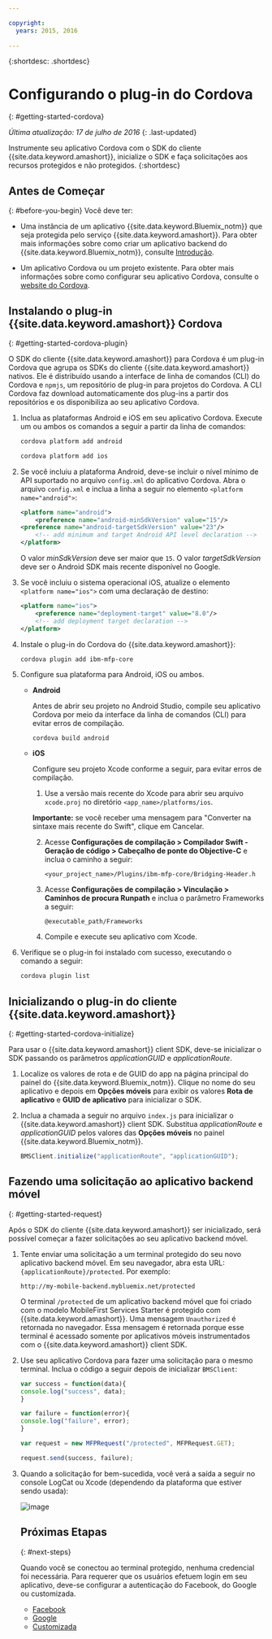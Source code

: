 ```yaml
---

copyright:
  years: 2015, 2016
  
---
```

{:shortdesc: .shortdesc}

# Configurando o plug-in do Cordova
{: #getting-started-cordova}

*Última atualização: 17 de julho de 2016*
{: .last-updated}

Instrumente seu aplicativo Cordova com o SDK do cliente {{site.data.keyword.amashort}}, inicialize o SDK e faça solicitações aos
recursos protegidos e não protegidos.
{:shortdesc}

## Antes de Começar
{: #before-you-begin}
Você deve ter:
* Uma instância de um aplicativo {{site.data.keyword.Bluemix_notm}} que seja protegida pelo serviço {{site.data.keyword.amashort}}. Para obter mais informações sobre como criar um aplicativo backend do {{site.data.keyword.Bluemix_notm}}, consulte [Introdução](index.html).

* Um aplicativo Cordova ou um projeto existente. Para obter mais informações sobre como configurar seu aplicativo Cordova, consulte o [website do Cordova](https://cordova.apache.org/).

## Instalando o plug-in {{site.data.keyword.amashort}} Cordova
{: #getting-started-cordova-plugin}

O SDK do cliente {{site.data.keyword.amashort}} para Cordova é um plug-in Cordova que agrupa os SDKs do cliente
{{site.data.keyword.amashort}} nativos. Ele é distribuído usando a interface de linha de comandos (CLI) do Cordova e `npmjs`, um repositório de plug-in para projetos do Cordova. A CLI Cordova faz download automaticamente dos plug-ins a partir dos repositórios e os disponibiliza ao seu aplicativo Cordova.

1. Inclua as plataformas Android e iOS em seu aplicativo Cordova. Execute um ou ambos os comandos a seguir a partir da linha de comandos:

	```Bash
	cordova platform add android
	```

	```Bash
	cordova platform add ios
	```

1. Se você incluiu a plataforma Android, deve-se incluir o nível mínimo de API suportado no arquivo `config.xml` do aplicativo Cordova. Abra
o arquivo `config.xml` e inclua a linha a seguir no elemento `<platform
name="android">`:

	```XML
	<platform name="android">  
		<preference name="android-minSdkVersion" value="15"/>
  	<preference name="android-targetSdkVersion" value="23"/>
		<!-- add minimum and target Android API level declaration -->
	</platform>
	```

	O valor *minSdkVersion* deve ser maior que `15`. O valor *targetSdkVersion* deve ser o Android SDK mais recente disponível no Google.

1. Se você incluiu o sistema operacional iOS, atualize o elemento `<platform name="ios">` com uma declaração de destino:

	```XML
	<platform name="ios">
		<preference name="deployment-target" value="8.0"/>
		<!-- add deployment target declaration -->
	</platform>
	```

1. Instale o plug-in do Cordova do {{site.data.keyword.amashort}}:

 	```Bash
	cordova plugin add ibm-mfp-core
	```

1. Configure sua plataforma para Android, iOS ou ambos.

	* **Android**

		Antes de abrir seu projeto no Android Studio, compile seu aplicativo Cordova
por meio da interface da linha de comandos (CLI) para evitar erros de compilação.

		```
		cordova build android
		```

	* **iOS**

		Configure seu projeto Xcode conforme a seguir, para evitar erros de compilação.

		1. Use a versão mais recente do Xcode para abrir seu arquivo `xcode.proj` no diretório `<app_name>/platforms/ios`.

		**Importante:** se você receber uma mensagem para "Converter na sintaxe mais recente do Swift", clique em Cancelar.

		2. Acesse **Configurações de compilação > Compilador Swift - Geração de código > Cabeçalho de ponte do Objective-C** e
inclua o caminho a seguir:

			```
			<your_project_name>/Plugins/ibm-mfp-core/Bridging-Header.h
			```

		3. Acesse **Configurações de compilação > Vinculação > Caminhos de procura Runpath** e inclua o parâmetro Frameworks a seguir:

			```
			@executable_path/Frameworks
			```

		4. Compile e execute seu aplicativo com Xcode.

1. Verifique se o plug-in foi instalado com sucesso, executando o comando a seguir:

	```Bash
	cordova plugin list
	```

## Inicializando o plug-in do cliente {{site.data.keyword.amashort}}
{: #getting-started-cordova-initialize}

Para usar o {{site.data.keyword.amashort}} client SDK, deve-se inicializar o SDK passando os parâmetros *applicationGUID* e *applicationRoute*.

1. Localize os valores de rota e de GUID do app na página principal do painel do {{site.data.keyword.Bluemix_notm}}. Clique no nome do seu aplicativo e depois em **Opções móveis** para exibir os valores **Rota de aplicativo** e **GUID de aplicativo** para inicializar o SDK.

3. Inclua a chamada a seguir no arquivo `index.js` para inicializar o {{site.data.keyword.amashort}} client SDK. Substitua
*applicationRoute* e *applicationGUID* pelos valores das
**Opções móveis** no painel
{{site.data.keyword.Bluemix_notm}}.

	```JavaScript
	BMSClient.initialize("applicationRoute", "applicationGUID");
	```

## Fazendo uma solicitação ao aplicativo backend móvel
{: #getting-started-request}

Após o SDK do cliente {{site.data.keyword.amashort}} ser inicializado, será possível começar a fazer solicitações ao seu aplicativo backend móvel.

1. Tente enviar uma solicitação a um terminal protegido do seu novo aplicativo backend móvel. Em seu navegador, abra esta URL: `{applicationRoute}/protected`. Por exemplo:

	```
	http://my-mobile-backend.mybluemix.net/protected
	```

	O terminal `/protected` de um aplicativo backend móvel que foi criado com o modelo MobileFirst Services Starter é protegido com {{site.data.keyword.amashort}}. Uma mensagem `Unauthorized` é retornada no navegador. Essa mensagem é retornada porque esse terminal é acessado somente por aplicativos móveis instrumentados com o {{site.data.keyword.amashort}} client SDK.

1. Use seu aplicativo Cordova para fazer uma solicitação para o mesmo terminal. Inclua o código a seguir depois de inicializar `BMSClient`:

	```Javascript
	var success = function(data){
	console.log("success", data);
	}

	var failure = function(error){
	console.log("failure", error);
	}

	var request = new MFPRequest("/protected", MFPRequest.GET);

	request.send(success, failure);
	```

1. Quando a solicitação for bem-sucedida, você verá a saída a seguir no console LogCat ou Xcode (dependendo da plataforma que estiver sendo usada):

	![image](images/getting-started-android-success.png)

	## Próximas Etapas
	{: #next-steps}

	Quando você se conectou ao terminal protegido, nenhuma credencial foi necessária. Para requerer que os usuários efetuem login em seu aplicativo, deve-se configurar a autenticação do Facebook, do Google ou customizada.
	* [Facebook](facebook-auth-cordova.html)
	* [Google](google-auth-cordova.html)
	* [Customizada](custom-auth-cordova.html)
